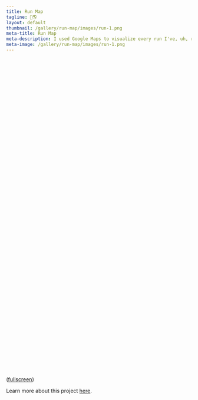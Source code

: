 ```yaml
---
title: Run Map
tagline: 🏃🌎
layout: default
thumbnail: /gallery/run-map/images/run-1.png
meta-title: Run Map
meta-description: I used Google Maps to visualize every run I've, uh, run.
meta-image: /gallery/run-map/images/run-1.png
---
```


<iframe href="{{ site.baseurl }}/gallery/run-map/map.html" width="100%" height="850" style="border:none;"></iframe>

([fullscreen](/gallery/run-map/map.html))

Learn more about this project [here](/gallery/run-map/about).